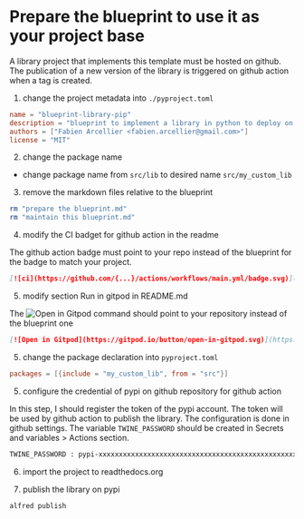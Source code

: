 # Prepare the blueprint to use it as your project base

A library project that implements this template must be hosted on github. The publication of a new version of the library is triggered on github action when a tag is created.

1. change the project metadata into `./pyproject.toml`

```toml
name = "blueprint-library-pip"
description = "blueprint to implement a library in python to deploy on pypi"
authors = ["Fabien Arcellier <fabien.arcellier@gmail.com>"]
license = "MIT"
```

2. change the package name

* change package name from `src/lib` to desired name `src/my_custom_lib`

3. remove the markdown files relative to the blueprint

```bash
rm "prepare the blueprint.md" 
rm "maintain this blueprint.md"
```

4. modify the CI badget for github action in the readme

The github action badge must point to your repo instead of the blueprint for the badge to match your project.

```markdown
[![ci](https://github.com/{...}/actions/workflows/main.yml/badge.svg)](https://github.com/{...}/actions/workflows/main.yml)
```

5. modify section Run in gitpod in README.md

The ![Open in Gitpod](https://gitpod.io/button/open-in-gitpod.svg) command should point to your repository instead of the blueprint one

```markdown
[![Open in Gitpod](https://gitpod.io/button/open-in-gitpod.svg)](https://gitpod.io/#https://github.com/...)
```


5. change the package declaration into `pyproject.toml`

```toml
packages = [{include = "my_custom_lib", from = "src"}]
```

5. configure the credential of pypi on github repository for github action

In this step, I should register the token of the pypi account. The token will be used by github action to publish the library. The configuration is done in github settings. The variable `TWINE_PASSWORD` should be created in Secrets and variables > Actions section.
```bash
TWINE_PASSWORD : pypi-xxxxxxxxxxxxxxxxxxxxxxxxxxxxxxxxxxxxxxxxxxxxxxxxxxxxxxxxxxxxxxxxxxxxxxxxxxxx
```

6. import the project to readthedocs.org


7. publish the library on pypi

```bas
alfred publish
```
